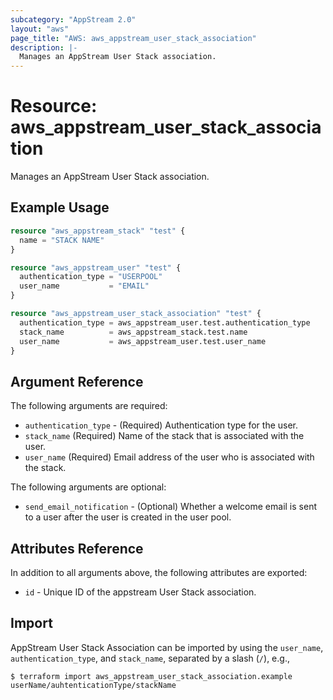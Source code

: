 ```yaml
---
subcategory: "AppStream 2.0"
layout: "aws"
page_title: "AWS: aws_appstream_user_stack_association"
description: |-
  Manages an AppStream User Stack association.
---
```


# Resource: aws_appstream_user_stack_association

Manages an AppStream User Stack association.

## Example Usage

```terraform
resource "aws_appstream_stack" "test" {
  name = "STACK NAME"
}

resource "aws_appstream_user" "test" {
  authentication_type = "USERPOOL"
  user_name           = "EMAIL"
}

resource "aws_appstream_user_stack_association" "test" {
  authentication_type = aws_appstream_user.test.authentication_type
  stack_name          = aws_appstream_stack.test.name
  user_name           = aws_appstream_user.test.user_name
}
```

## Argument Reference

The following arguments are required:

* `authentication_type` - (Required) Authentication type for the user.
* `stack_name` (Required) Name of the stack that is associated with the user.
* `user_name` (Required) Email address of the user who is associated with the stack.

The following arguments are optional:

* `send_email_notification` - (Optional) Whether a welcome email is sent to a user after the user is created in the user pool.

## Attributes Reference

In addition to all arguments above, the following attributes are exported:

* `id` - Unique ID of the appstream User Stack association.

## Import

AppStream User Stack Association can be imported by using the `user_name`, `authentication_type`, and `stack_name`, separated by a slash (`/`), e.g.,

```
$ terraform import aws_appstream_user_stack_association.example userName/auhtenticationType/stackName
```
